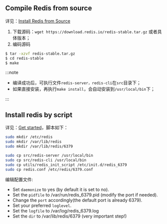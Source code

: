 ## Compile Redis from source

详见：[Install Redis from Source](https://redis.io/docs/getting-started/installation/install-redis-from-source/)

1. 下载源码：`wget https://download.redis.io/redis-stable.tar.gz` 或者具体版本；
2. 编码源码

```bash
$ tar -xzvf redis-stable.tar.gz
$ cd redis-stable
$ make
```

:::note

- 编译成功后，可执行文件`redis-server，redis-cli`在`src`目录下；
- 如果直接安装，再执行`make install`，会自动安装到`/usr/local/bin`下；

:::

## Install redis by script

详见：[Get started](https://redis.io/docs/getting-started/)，脚本如下：

```bash
sudo mkdir /etc/redis
sudo mkdir /var/lib/redis
sudo mkdir /var/lib/redis/6379

sudo cp src/redis-server /usr/local/bin
sudo cp src/redis-cli /usr/local/bin
sudo cp utils/redis_init_script /etc/init.d/redis_6379
sudo cp redis.conf /etc/redis/6379.conf
```

编辑配置文件:

- Set `daemonize` to yes (by default it is set to no).
- Set the `pidfile` to /var/run/redis_6379.pid (modify the port if needed).
- Change the `port` accordingly(the default port is already 6379).
- Set your preferred `loglevel`.
- Set the `logfile` to /var/log/redis_6379.log
- Set the `dir` to /var/lib/redis/6379 (very important step!)
